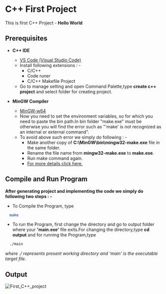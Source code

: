 
# C++ First Project
This is first C++ Project - **Hello World**




## Prerequisites
 - **C++ IDE**
   - [VS Code (Visual Studio Code)](https://code.visualstudio.com/docs/?dv=win)
   - Install following extensions : -
       - C/C++
       - Code runer
       - C/C++ Makefile Project 
    - Go to manage setting and open Command Palette,type **create c++ project** and select folder for creating project.
  
 - **MinGW Compiler**
   - [MinGW-w64](https://sourceforge.net/projects/mingw-w64/)
   - Now you need to set the environment variables, so for which you need to paste the bin path.In bin folder "make.exe" must be otherwise you will find the error such as "'make' is not recognized as an internal or external command".
   - To avoid above such error we simply do following : -
        -  Make another copy of **C:\MinGW\bin\mingw32-make.exe** file in the same folder.
        -  Rename the file name from **mingw32-make.exe** to **make.exe**.
        -  Run make command again.
        -  [For more details click here.](https://stackoverflow.com/questions/23723364/windows-7-make-is-not-recognized-as-an-internal-or-external-command-operabl)
    


## Compile and Run Program
**After generating project and implementing the code we simply do following two steps : -**
-  To Compile the Program, type

```bash
  make
```

-  To run the Program, first change the directory and go to output folder where your **'main.exe'** file exits.For changing the directory,type **cd output** and for running the Program,type


```bash
  ./main
```
 *where ./ represents present working directory and 'main' is the executable target file.*
 
 ## Output 
 ![First_C++_project](https://user-images.githubusercontent.com/72221154/145340730-511b130d-c642-434a-a454-2c18549172a8.png)



